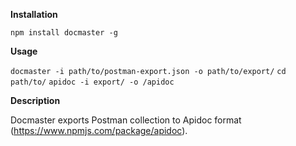 **Installation**

`npm install docmaster -g`

**Usage**

`docmaster -i path/to/postman-export.json -o path/to/export/`
`cd path/to/`
`apidoc -i export/ -o /apidoc`

**Description**

Docmaster exports Postman collection to Apidoc format (https://www.npmjs.com/package/apidoc).



